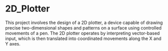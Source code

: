 # 2D_Plotter
This project involves the design of a 2D plotter, a device capable of drawing precise two-dimensional shapes and patterns on a surface using controlled movements of a pen. The 2D plotter operates by interpreting vector-based input, which is then translated into coordinated movements along the X and Y axes.
